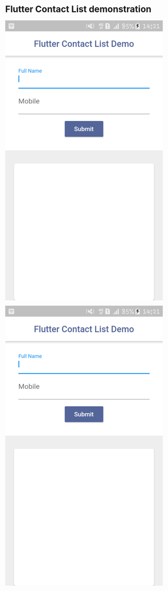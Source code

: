 # Flutter Contact List demonstration


![Alt text](./lib/screenshots/flutter_01.png?raw=true "Home Screen")

![plot](./lib/screenshots/flutter_01.png)